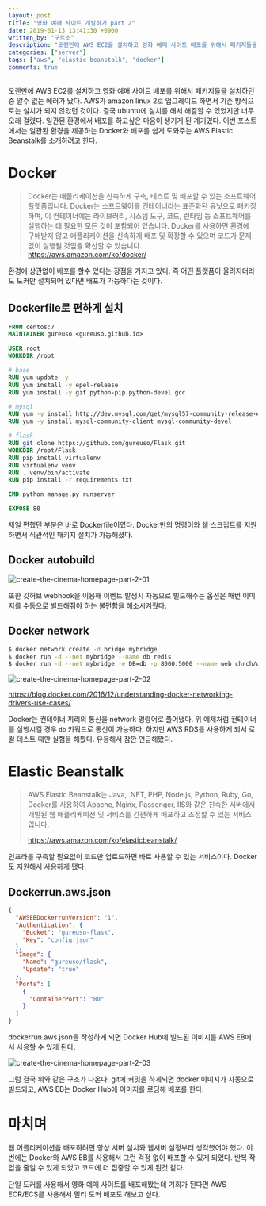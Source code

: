 ```yaml
---
layout: post
title: "영화 예매 사이트 개발하기 part 2"
date: 2019-01-13 13:41:30 +0900
written_by: "구르소"
description: "오랜만에 AWS EC2를 설치하고 영화 예매 사이트 배포를 위해서 패키지들을 설치하던 중 알수 없는 에러가 났다. aws가 amazon linux 2로 업그레이드 하면서 기존 방식으로는 설치가 되지 않았던 것이다. 결국 ubuntu에 설치를 해서 해결할 수 있었지만 너무 오래 걸렸다. 일관된 환경에서 배포를 하고싶은 마음이 생기게 된 계기였다. 이번 포스트에서는 일관된 환경을 제공하는 Docker와 배포를 쉽게 도와주는 aws Elastic beanstalk를 소개하려고 한다."
categories: ["server"]
tags: ["aws", "elastic beanstalk", "docker"]
comments: true
---
```


오랜만에 AWS EC2를 설치하고 영화 예매 사이트 배포를 위해서 패키지들을 설치하던 중 알수 없는 에러가 났다.
AWS가 amazon linux 2로 업그레이드 하면서 기존 방식으로는 설치가 되지 않았던 것이다.
결국 ubuntu에 설치를 해서 해결할 수 있었지만 너무 오래 걸렸다.
일관된 환경에서 배포를 하고싶은 마음이 생기게 된 계기였다.
이번 포스트에서는 일관된 환경을 제공하는 Docker와 배포를 쉽게 도와주는 AWS Elastic Beanstalk를 소개하려고 한다.

# Docker

> Docker는 애플리케이션을 신속하게 구축, 테스트 및 배포할 수 있는 소프트웨어 플랫폼입니다. Docker는 소프트웨어를 컨테이너라는 표준화된 유닛으로 패키징하며, 이 컨테이너에는 라이브러리, 시스템 도구, 코드, 런타임 등 소프트웨어를 실행하는 데 필요한 모든 것이 포함되어 있습니다. Docker를 사용하면 환경에 구애받지 않고 애플리케이션을 신속하게 배포 및 확장할 수 있으며 코드가 문제없이 실행될 것임을 확신할 수 있습니다.
> https://aws.amazon.com/ko/docker/

환경에 상관없이 배포를 할수 있다는 장점을 가지고 있다.
즉 어떤 플랫폼이 올려지더라도 도커만 설치되어 있다면 배포가 가능하다는 것이다.

## Dockerfile로 편하게 설치

```dockerfile
FROM centos:7
MAINTAINER gureuso <gureuso.github.io>

USER root
WORKDIR /root

# base
RUN yum update -y
RUN yum install -y epel-release
RUN yum install -y git python-pip python-devel gcc

# mysql
RUN yum -y install http://dev.mysql.com/get/mysql57-community-release-el7-11.noarch.rpm
RUN yum -y install mysql-community-client mysql-community-devel

# flask
RUN git clone https://github.com/gureuso/Flask.git
WORKDIR /root/Flask
RUN pip install virtualenv
RUN virtualenv venv
RUN . venv/bin/activate
RUN pip install -r requirements.txt

CMD python manage.py runserver

EXPOSE 80
```

제일 편했던 부분은 바로 Dockerfile이였다.
Docker만의 명령어와 쉘 스크립트를 지원하면서 직관적인 패키지 설치가 가능해졌다.

## Docker autobuild

![create-the-cinema-homepage-part-2-01](/assets/images/create-the-cinema-homepage-part-2-01.png)

또한 깃허브 webhook을 이용해 이벤트 발생시 자동으로 빌드해주는 옵션은 매번 이미지를 수동으로 빌드해줘야 하는 불편함을 해소시켜줬다.

## Docker network

```sh
$ docker network create -d bridge mybridge
$ docker run -d --net mybridge --name db redis
$ docker run -d --net mybridge -e DB=db -p 8000:5000 --name web chrch/web
```

![create-the-cinema-homepage-part-2-02](/assets/images/create-the-cinema-homepage-part-2-02.png)

https://blog.docker.com/2016/12/understanding-docker-networking-drivers-use-cases/

Docker는 컨테이너 끼리의 통신을 network 명령어로 풀어냈다. 위 예제처럼 컨테이너를 실행시킬 경우 `db` 키워드로 통신이 가능하다.
하지만 AWS RDS를 사용하게 되서 로컬 테스트 때만 실험을 해봤다. 유용해서 잠깐 언급해봤다.

# Elastic Beanstalk

> AWS Elastic Beanstalk는 Java, .NET, PHP, Node.js, Python, Ruby, Go, Docker를 사용하여 Apache, Nginx, Passenger, IIS와 같은 친숙한 서버에서 개발된 웹 애플리케이션 및 서비스를 간편하게 배포하고 조정할 수 있는 서비스입니다.
>
> https://aws.amazon.com/ko/elasticbeanstalk/

인프라를 구축할 필요없이 코드만 업로드하면 바로 사용할 수 있는 서비스이다. Docker도 지원해서 사용하게 됐다.

## Dockerrun.aws.json

```json
{
  "AWSEBDockerrunVersion": "1",
  "Authentication": {
    "Bucket": "gureuso-flask",
    "Key": "config.json"
  },
  "Image": {
    "Name": "gureuso/flask",
    "Update": "true"
  },
  "Ports": [
    {
      "ContainerPort": "80"
    }
  ]
}
```

dockerrun.aws.json을 작성하게 되면 Docker Hub에 빌드된 이미지를 AWS EB에서 사용할 수 있게 된다.

![create-the-cinema-homepage-part-2-03](/assets/images/create-the-cinema-homepage-part-2-03.png)

그럼 결국 위와 같은 구조가 나온다. git에 커밋을 하게되면 docker 이미지가 자동으로 빌드되고, AWS EB는 Docker Hub에 이미지를 로딩해 배포를 한다.

# 마치며

웹 어플리케이션을 배포하려면 항상 서버 설치와 웹서버 설정부터 생각했어야 했다.
이번에는 Docker와 AWS EB를 사용해서 그런 걱정 없이 배포할 수 있게 되었다.
반복 작업을 줄일 수 있게 되었고 코드에 더 집중할 수 있게 된것 같다.

단일 도커를 사용해서 영화 예매 사이트를 배포해봤는데 기회가 된다면 AWS ECR/ECS를 사용해서 멀티 도커 배포도 해보고 싶다.